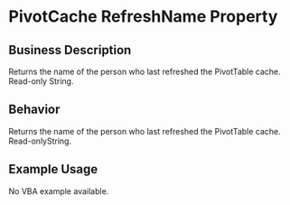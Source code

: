 # PivotCache RefreshName Property

## Business Description
Returns the name of the person who last refreshed the PivotTable cache. Read-only String.

## Behavior
Returns the name of the person who last refreshed the PivotTable cache. Read-onlyString.

## Example Usage
No VBA example available.
